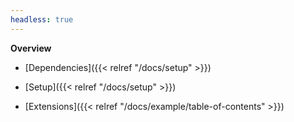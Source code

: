 ```yaml
---
headless: true
---
```


**Overview**

- [Dependencies]({{< relref "/docs/setup" >}})

- [Setup]({{< relref "/docs/setup" >}})

- [Extensions]({{< relref "/docs/example/table-of-contents" >}})
